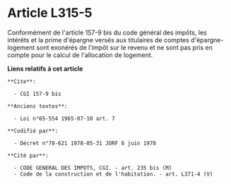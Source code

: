 # Article L315-5

Conformément de l'article 157-9 bis du code général des impôts, les intérêts et la prime d'épargne versés aux titulaires de
comptes d'épargne-logement sont exonérés de l'impôt sur le revenu et ne sont pas pris en compte pour le calcul de
l'allocation de logement.

**Liens relatifs à cet article**

	**Cite**:

	  - CGI 157-9 bis

	**Anciens textes**:

	  - Loi n°65-554 1965-07-10 art. 7

	**Codifié par**:

	  - Décret n°78-621 1978-05-31 JORF 8 juin 1978

	**Cité par**:

	  - CODE GENERAL DES IMPOTS, CGI. - art. 235 bis (M)
	  - Code de la construction et de l'habitation. - art. L371-4 (V)
